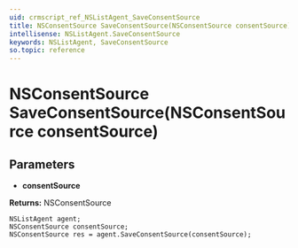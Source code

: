 ```yaml
---
uid: crmscript_ref_NSListAgent_SaveConsentSource
title: NSConsentSource SaveConsentSource(NSConsentSource consentSource)
intellisense: NSListAgent.SaveConsentSource
keywords: NSListAgent, SaveConsentSource
so.topic: reference
---
```


# NSConsentSource SaveConsentSource(NSConsentSource consentSource)

## Parameters

* **consentSource** 

**Returns:** NSConsentSource

```crmscript
NSListAgent agent;
NSConsentSource consentSource;
NSConsentSource res = agent.SaveConsentSource(consentSource);
```
